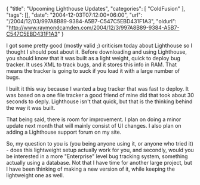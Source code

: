 {
	"title": "Upcoming Lighthouse Updates",
	"categories": [
		"ColdFusion"
	],
	"tags": [],
	"date": "2004-12-03T07:12:00+06:00",
	"url": "/2004/12/03/997A8B89-9384-A5B7-C547C5EBD431F1A3",
	"oldurl": "http://www.raymondcamden.com/2004/12/3/997A8B89-9384-A5B7-C547C5EBD431F1A3"
}

I got some pretty good (mostly valid ;) criticism today about Lighthouse so I thought I should post about it. Before downloading and using Lighthouse, you should know that it was built as a light weight, quick to deploy bug tracker. It uses XML to track bugs, and it stores this info in RAM. That means the tracker is going to suck if you load it with a large number of bugs.

I built it this way because I wanted a bug tracker that was fast to deploy. It was based on a one file tracker a good friend of mine did that took about 30 seconds to deply. Lighthouse isn't that quick, but that is the thinking behind the way it was built. 

That being said, there is room for improvement. I plan on doing a minor update next month that will mainly consist of UI changes. I also plan on adding a Lighthouse support forum on my site.

So, my question to you is (you being anyone using it, or anyone who tried it) - does this lightweight  setup actually work for you, and secondly, would you be interested in a more "Enterprise" level bug tracking system, something actually using a database. Not that I have time for another large project, but I have been thinking of making a new version of it, while keeping the lightweight one as well.